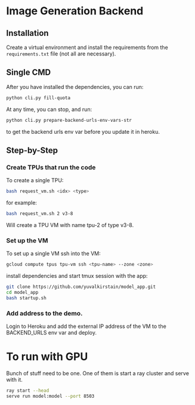 # Image Generation Backend

## Installation
Create a virtual environment and install the requirements from the `requirements.txt` file (not all are necessary).

## Single CMD
After you have installed the dependencies, you can run:
```bash
python cli.py fill-quota
```

At any time, you can stop, and run:
```bash
python cli.py prepare-backend-urls-env-vars-str
```
to get the backend urls env var before you update it in heroku.

## Step-by-Step
### Create TPUs that run the code

To create a single TPU:
```bash
bash request_vm.sh <idx> <type>
```
for example:
```bash
bash request_vm.sh 2 v3-8
```
Will create a TPU VM with name tpu-2 of type v3-8.

### Set up the VM
To set up a single VM ssh into the VM:
```bash
gcloud compute tpus tpu-vm ssh <tpu-name> --zone <zone>
```
install dependencies and start tmux session with the app:
```bash
git clone https://github.com/yuvalkirstain/model_app.git
cd model_app
bash startup.sh
```

### Add address to the demo.
Login to Heroku and add the external IP address of the VM to the BACKEND_URLS env var and deploy.

# To run with GPU
Bunch of stuff need to be one. One of them is start a ray cluster and serve with it.
```bash
ray start --head
serve run model:model --port 8503
```

 